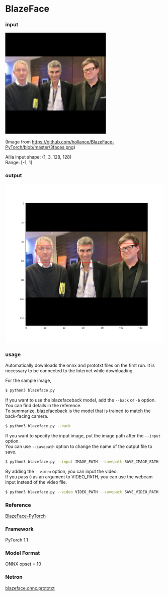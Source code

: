 # BlazeFace

### input

<img src="input.png" width="320px">

(Image from https://github.com/hollance/BlazeFace-PyTorch/blob/master/3faces.png)

Ailia input shape: (1, 3, 128, 128)  
Range: [-1, 1]

### output
![output_image](result.png)

### usage
Automatically downloads the onnx and prototxt files on the first run.
It is necessary to be connected to the Internet while downloading.

For the sample image,
``` bash
$ python3 blazeface.py 
```

If you want to use the blazefaceback model, add the `--back` or `-b` option.   
You can find details in the reference.   
To summarize, blazefaceback is the model that is trained to match the back-facing camera.
```bash
$ python3 blazeface.py --back
```

If you want to specify the input image, put the image path after the `--input` option.  
You can use `--savepath` option to change the name of the output file to save.
```bash
$ python3 blazeface.py --input IMAGE_PATH --savepath SAVE_IMAGE_PATH
```

By adding the `--video` option, you can input the video.   
If you pass `0` as an argument to VIDEO_PATH, you can use the webcam input instead of the video file.
```bash
$ python3 blazeface.py --video VIDEO_PATH --savepath SAVE_VIDEO_PATH
```

### Reference

[BlazeFace-PyTorch](https://github.com/hollance/BlazeFace-PyTorch)


### Framework
PyTorch 1.1


### Model Format
ONNX opset = 10


### Netron

[blazeface.onnx.prototxt](https://netron.app/?url=https://storage.googleapis.com/ailia-models/blazeface/blazeface.onnx.prototxt)
